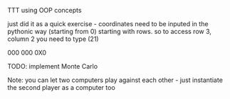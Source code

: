 TTT using OOP concepts

just did it as a quick exercise - coordinates need to be inputed in the pythonic way (starting from 0) starting with rows. so to access row 3, column 2 you need to type (21)

000
000
0X0

TODO:
implement Monte Carlo

Note: you can let two computers play against each other - just instantiate the second player as a computer too
